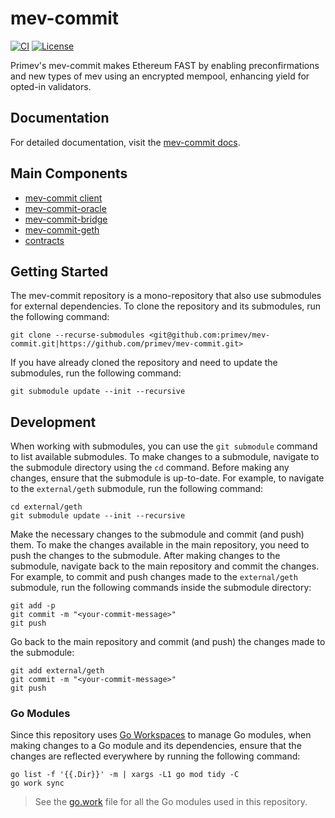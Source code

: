 # mev-commit

[![CI](https://github.com/primev/mev-commit/actions/workflows/ci.yml/badge.svg)](https://github.com/primev/mev-commit/actions/workflows/ci.yml)
[![License](https://img.shields.io/badge/license-BSL%201.1-blue.svg)](LICENSE)

Primev's mev-commit makes Ethereum FAST by enabling preconfirmations and new types of mev using an encrypted mempool, enhancing yield for opted-in validators.

## Documentation

For detailed documentation, visit the [mev-commit docs](https://docs.primev.xyz/).

## Main Components
  - [mev-commit client](p2p)
  - [mev-commit-oracle](oracle)
  - [mev-commit-bridge](bridge)
  - [mev-commit-geth](external/geth)
  - [contracts](contracts)

## Getting Started

The mev-commit repository is a mono-repository that also use submodules for external dependencies.
To clone the repository and its submodules, run the following command:

```shell
git clone --recurse-submodules <git@github.com:primev/mev-commit.git|https://github.com/primev/mev-commit.git>
```

If you have already cloned the repository and need to update the submodules, run the following command:

```shell
git submodule update --init --recursive
```

## Development

When working with submodules, you can use the `git submodule` command to list available submodules.
To make changes to a submodule, navigate to the submodule directory using the `cd` command.
Before making any changes, ensure that the submodule is up-to-date.
For example, to navigate to the `external/geth` submodule, run the following command:

```shell
cd external/geth
git submodule update --init --recursive
```

Make the necessary changes to the submodule and commit (and push) them.
To make the changes available in the main repository, you need to push the changes to the submodule.
After making changes to the submodule, navigate back to the main repository and commit the changes.
For example, to commit and push changes made to the `external/geth` submodule, run the following commands inside the submodule directory:

```shell
git add -p
git commit -m "<your-commit-message>"
git push
```
Go back to the main repository and commit (and push) the changes made to the submodule:

```shell
git add external/geth
git commit -m "<your-commit-message>"
git push
```

### Go Modules

Since this repository uses [Go Workspaces](https://go.dev/ref/mod#workspaces) to manage Go modules, when making changes to a Go module and its dependencies, ensure that the changes are reflected everywhere by running the following command:

```shell
go list -f '{{.Dir}}' -m | xargs -L1 go mod tidy -C
go work sync
```

> See the [go.work](go.work) file for all the Go modules used in this repository.
